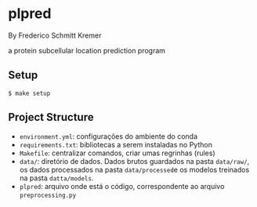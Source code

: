 # plpred

By Frederico Schmitt Kremer

a protein subcellular location prediction program

## Setup

```
$ make setup
```

## Project Structure

- `environment.yml`: configurações do ambiente do conda
- `requirements.txt`: bibliotecas a serem instaladas no Python
- `Makefile`: centralizar comandos, criar umas regrinhas (rules)
- `data/`: diretório de dados. Dados brutos guardados na pasta `data/raw/`, os dados processados na pasta `data/processed`e os modelos treinados na pasta `datta/models`.
- `plpred`: arquivo onde está o código, correspondente ao arquivo `preprocessing.py`
